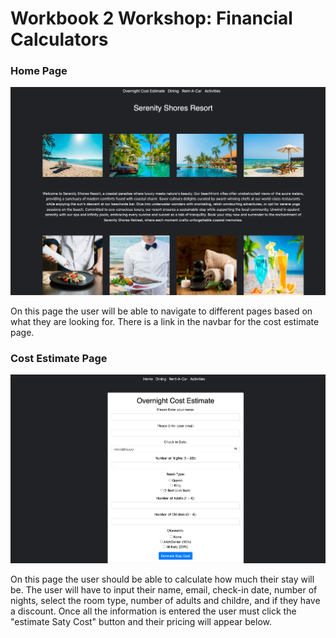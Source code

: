 # Workbook 2 Workshop: Financial Calculators

<h3>Home Page</h3>
<img src="/images/readme/homepage.png">
<p>On this page the user will be able to navigate to different pages based on what they are looking for. There is a link in the navbar for the cost estimate page.</p>


<h3>Cost Estimate Page</h3>
<img src="/images/readme/costEstimatePage.png">
<p>On this page the user should be able to calculate how much their stay will be. The user will have to input their name, email, check-in date, number of nights, select the room type, number of adults and childre, and if they have a discount. Once all the information is entered the user must click the "estimate Saty Cost" button and their pricing will appear below.</p>

